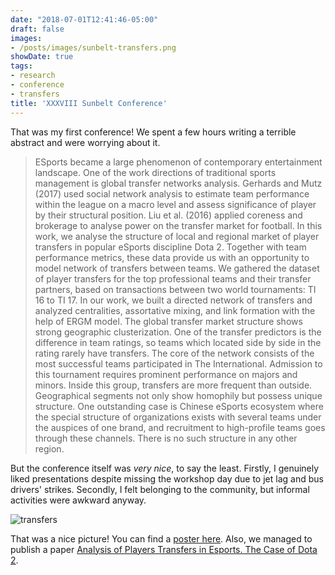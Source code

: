 ```yaml
---
date: "2018-07-01T12:41:46-05:00"
draft: false
images:
- /posts/images/sunbelt-transfers.png
showDate: true
tags:
- research
- conference
- transfers
title: 'XXXVIII Sunbelt Conference'
---
```


That was my first conference! We spent a few hours writing a terrible abstract and were worrying about it. 

> ESports became a large phenomenon of contemporary entertainment landscape.
> One of the work directions of traditional sports management is global transfer networks analysis. Gerhards and Mutz (2017)  used social network analysis to estimate team performance within the league on a macro level and assess significance of player by their structural position. Liu et al. (2016) applied coreness and brokerage to analyse power on the transfer market for football.
> In this work, we analyse the structure of local and regional market of player transfers in popular eSports discipline Dota 2. Together with team performance metrics, these data provide us with an opportunity to model network of transfers between teams. We gathered the dataset of player transfers for the top professional teams and their transfer partners, based on transactions between two world tournaments: TI 16 to TI 17. In our work, we built a directed network of transfers and analyzed centralities, assortative mixing, and link formation with the help of ERGM model.
> The global transfer market structure shows strong geographic clusterization. One of the transfer predictors is the difference in team ratings, so teams which located side by side in the rating rarely have transfers. The core of the network consists of the most successful teams participated in The International. Admission to this tournament requires prominent performance on majors and minors. Inside this group, transfers are more frequent than outside.
> Geographical segments not only show homophily but possess unique structure. One outstanding case is Chinese eSports ecosystem where the special structure of organizations exists with several teams under the auspices of one brand, and recruitment to high-profile teams goes through these channels. There is no such structure in any other region. 

But the conference itself was _very nice_, to say the least. Firstly, I genuinely liked presentations despite missing the workshop day due to jet lag and bus drivers' strikes. Secondly, I felt belonging to the community, but informal activities were awkward anyway.

![transfers](/posts/images/sunbelt-transfers.png)

That was a nice picture! You can find a [poster here](/pdf/sunbelt-transfers.pdf). Also, we managed to publish a paper [Analysis of Players Transfers in Esports. The Case of Dota 2](https://dl.acm.org/doi/abs/10.1145/3275116.3275151).
